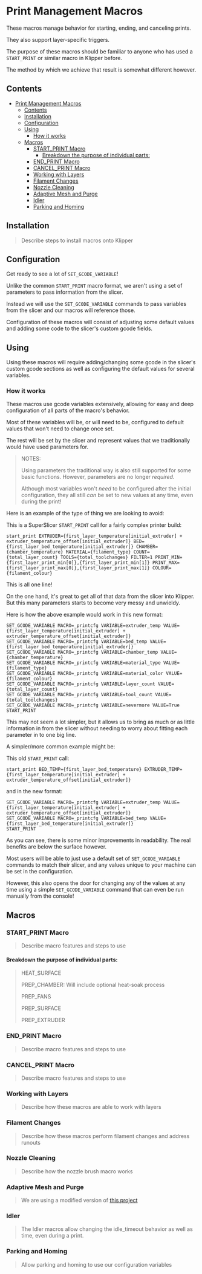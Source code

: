 <!--
 Copyright (C) 2023 Chris Laprade
 
 This file is part of zippy_config.
 
 zippy_config is free software: you can redistribute it and/or modify
 it under the terms of the GNU General Public License as published by
 the Free Software Foundation, either version 3 of the License, or
 (at your option) any later version.
 
 zippy_config is distributed in the hope that it will be useful,
 but WITHOUT ANY WARRANTY; without even the implied warranty of
 MERCHANTABILITY or FITNESS FOR A PARTICULAR PURPOSE.  See the
 GNU General Public License for more details.
 
 You should have received a copy of the GNU General Public License
 along with zippy_config.  If not, see <http://www.gnu.org/licenses/>.
-->

# Print Management Macros

These macros manage behavior for starting, ending, and canceling prints.

They also support layer-specific triggers.

The purpose of these macros should be familiar to anyone who has used a `START_PRINT` or similar macro in Klipper before.

The method by which we achieve that result is somewhat different however.

## Contents

- [Print Management Macros](#print-management-macros)
  - [Contents](#contents)
  - [Installation](#installation)
  - [Configuration](#configuration)
  - [Using](#using)
    - [How it works](#how-it-works)
  - [Macros](#macros)
    - [START\_PRINT Macro](#start_print-macro)
      - [Breakdown the purpose of individual parts:](#breakdown-the-purpose-of-individual-parts)
    - [END\_PRINT Macro](#end_print-macro)
    - [CANCEL\_PRINT Macro](#cancel_print-macro)
    - [Working with Layers](#working-with-layers)
    - [Filament Changes](#filament-changes)
    - [Nozzle Cleaning](#nozzle-cleaning)
    - [Adaptive Mesh and Purge](#adaptive-mesh-and-purge)
    - [Idler](#idler)
    - [Parking and Homing](#parking-and-homing)
  
## Installation

> Describe steps to install macros onto Klipper
## Configuration

Get ready to see a lot of `SET_GCODE_VARIABLE`!

Unlike the common `START_PRINT` macro format, we aren't using a set of parameters to pass information from the slicer.

Instead we will use the `SET_GCODE_VARIABLE` commands to pass variables from the slicer and our macros will reference those.

Configuration of these macros will consist of adjusting some default values and adding some code to the slicer's custom gcode fields.

## Using

Using these macros will require adding/changing some gcode in the slicer's custom gcode sections as well as configuring the default values for several variables.

### How it works

These macros use gcode variables extensively, allowing for easy and deep configuration of all parts of the macro's behavior.

Most of these variables will be, or will need to be, configured to default values that won't need to change once set.

The rest will be set by the slicer and represent values that we traditionally would have used parameters for.

> NOTES: 
> 
> Using parameters the traditional way is also still supported for some basic functions. However, parameters are no longer *required*.
>
> Although most variables won't *need* to be configured after the initial configuration, they all still *can* be set to new values at any time, even during the print!

Here is an example of the type of thing we are looking to avoid:

This is a SuperSlicer `START_PRINT` call for a fairly complex printer build:

    start_print EXTRUDER={first_layer_temperature[initial_extruder] + extruder_temperature_offset[initial_extruder]} BED={first_layer_bed_temperature[initial_extruder]} CHAMBER={chamber_temperature} MATERIAL={filament_type} COUNT={total_layer_count} TOOLS={total_toolchanges} FILTER=1 PRINT_MIN={first_layer_print_min[0]},{first_layer_print_min[1]} PRINT_MAX={first_layer_print_max[0]},{first_layer_print_max[1]} COLOUR={filament_colour}

This is all one line!

On the one hand, it's great to get all of that data from the slicer into Klipper. But this many parameters starts to become very messy and unwieldy.

Here is how the above example would work in this new format:

    SET_GCODE_VARIABLE MACRO=_printcfg VARIABLE=extruder_temp VALUE={first_layer_temperature[initial_extruder] + extruder_temperature_offset[initial_extruder]}
    SET_GCODE_VARIABLE MACRO=_printcfg VARIABLE=bed_temp VALUE={first_layer_bed_temperature[initial_extruder]}
    SET_GCODE_VARIABLE MACRO=_printcfg VARIABLE=chamber_temp VALUE={chamber_temperature}
    SET_GCODE_VARIABLE MACRO=_printcfg VARIABLE=material_type VALUE={filament_type}
    SET_GCODE_VARIABLE MACRO=_printcfg VARIABLE=material_color VALUE={filament_colour}
    SET_GCODE_VARIABLE MACRO=_printcfg VARIABLE=layer_count VALUE={total_layer_count}
    SET_GCODE_VARIABLE MACRO=_printcfg VARIABLE=tool_count VALUE={total_toolchanges}
    SET_GCODE_VARIABLE MACRO=_printcfg VARIABLE=nevermore VALUE=True
    START_PRINT

This may not seem a lot simpler, but it allows us to bring as much or as little information in from the slicer without needing to worry about fitting each parameter in to one big line.

A simpler/more common example might be:

This old `START_PRINT` call:

    start_print BED_TEMP={first_layer_bed_temperature} EXTRUDER_TEMP={first_layer_temperature[initial_extruder] + extruder_temperature_offset[initial_extruder]}

and in the new format:

    SET_GCODE_VARIABLE MACRO=_printcfg VARIABLE=extruder_temp VALUE={first_layer_temperature[initial_extruder] + extruder_temperature_offset[initial_extruder]}
    SET_GCODE_VARIABLE MACRO=_printcfg VARIABLE=bed_temp VALUE={first_layer_bed_temperature[initial_extruder]}
    START_PRINT

As you can see, there is some minor improvements in readability. The real benefits are below the surface however.

Most users will be able to just use a default set of `SET_GCODE_VARIABLE` commands to match their slicer, and any values unique to your machine can be set in the configuration.

However, this also opens the door for changing any of the values at any time using a simple `SET_GCODE_VARIABLE` command that can even be run manually from the console!

## Macros
### START_PRINT Macro

> Describe macro features and steps to use

#### Breakdown the purpose of individual parts:

> HEAT_SURFACE
> 
> PREP_CHAMBER: Will include optional heat-soak process
> 
> PREP_FANS
> 
> PREP_SURFACE
> 
> PREP_EXTRUDER

### END_PRINT Macro

> Describe macro features and steps to use
### CANCEL_PRINT Macro

> Describe macro features and steps to use
### Working with Layers

> Describe how these macros are able to work with layers

### Filament Changes

> Describe how these macros perform filament changes and address runouts

### Nozzle Cleaning

> Describe how the nozzle brush macro works

### Adaptive Mesh and Purge

> We are using a modified version of [this project](https://github.com/kyleisah/Klipper-Adaptive-Meshing-Purging)

### Idler

> The Idler macros allow changing the idle_timeout behavior as well as time, even during a print.

### Parking and Homing

> Allow parking and homing to use our configuration variables
